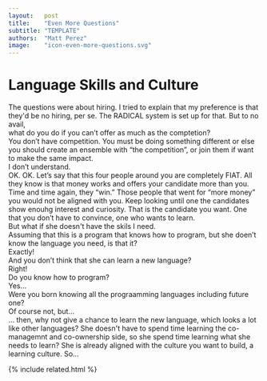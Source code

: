 ```yaml
---
layout:   post
title:    "Even More Questions"
subtitle: "TEMPLATE"
authors:  "Matt Perez"
image:    "icon-even-more-questions.svg"
---
```


<div style="display:none;">
 <p>Every time I talk about <span class="_paradigm">FIAT</span> and the co-ownership model a question always comes up that surprises me.</p>
</div>

<h1>Language Skills and Culture</h1>
 <div>The questions were about hiring. I tried to explain that my preference is that they'd be no hiring, per se. The <span class="_paradigm">RADICAL</span> system is set up for that. But to no avail,</div>
  <div class="_spearkerb">what do you do if you can&rsquo;t offer as much as the comptetion?</div>
  <div class="_quotespan">You don&rsquo;t have competition. You must be doing something different or else you should create an ensemble with &ldquo;the competition&rdquo;, or join them if want to make the same impact.</div>
  <div class="_spearkerb">I don&rsquo;t understand.</div>
  <div class="_quotespan">OK. OK. Let&rsquo;s say that this four people around you are completely <span class="_paradigm">FIAT</span>. All they know is that money works and offers your candidate more than you. Time and time again, they &ldquo;win.&rdquo; Those people that went for &ldquo;more money&rdquo; you would not be aligned with you. Keep looking until one the candidates show enouhg interest and curiosity. That is the candidate you want. One that you don&rsquo;t have to convince, one who wants to learn.</div>
  <div class="_spearkerb">But what if she doesn't have the skils I need.</div>
  <div class="_spearkerb">Assuming that this is a program that knows how to program, but she doen&rsquo;t know the language you need, is that it?</div>
  <div class="_spearkerb">Exactly!</div>
  <div class="_spearkerb">And you don&rsquo;t think that she can learn a new language?</div>
  <div class="_spearkerb">Right!</div>
  <div class="_spearkerb">Do you know how to program?</div>
  <div class="_spearkerb">Yes&hellip;</div>
  <div class="_spearkerb">Were you born knowing all the prograamming languages including future one?</div>
  <div class="_spearkerb">Of course not, but&hellip;</div>
  <div class="_spearkerb">&hellip; then, why not give a chance to learn the new language, which looks a lot like other languages? She doesn't have to spend time learning the co-managemnt and co-ownership side, so she spend time learning what she needs to learn? She is already aligned with the culture you want to build, a learning culture. So&hellip; </div>

{% include related.html %}